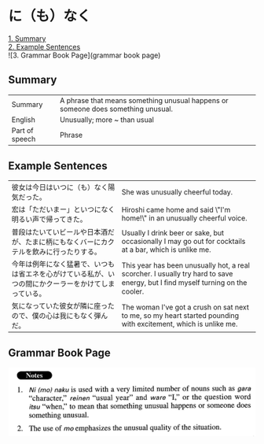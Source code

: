 # に（も）なく

[1. Summary](#summary)<br>
[2. Example Sentences](#example-sentences)<br>
![3. Grammar Book Page](grammar book page)<br>


## Summary

<table><tr>   <td>Summary</td>   <td>A phrase that means something unusual happens or someone does something unusual.</td></tr><tr>   <td>English</td>   <td>Unusually; more ~ than usual</td></tr><tr>   <td>Part of speech</td>   <td>Phrase</td></tr></table>

## Example Sentences

<table><tr>   <td>彼女は今日はいつに（も）なく陽気だった。</td>   <td>She was unusually cheerful today.</td></tr><tr>   <td>宏は「ただいまー」といつになく明るい声で帰ってきた。</td>   <td>Hiroshi came home and said \"I'm home!\" in an unusually cheerful voice.</td></tr><tr>   <td>普段はたいていビールや日本酒だが、たまに柄にもなくバーにカクテルを飲みに行ったりする。</td>   <td>Usually I drink beer or sake, but occasionally I may go out for cocktails at a bar, which is unlike me.</td></tr><tr>   <td>今年は例年になく猛暑で、いつもは省エネを心がけている私が、いつの間にかクーラーをかけてしまっている。</td>   <td>This year has been unusually hot, a real scorcher. I usually try hard to save energy, but I ﬁnd myself turning on the cooler.</td></tr><tr>   <td>気になっていた彼女が隣に座ったので、僕の心は我にもなく弾んだ。</td>   <td>The woman I've got a crush on sat next to me, so my heart started pounding with excitement, which is unlike me.</td></tr></table>

## Grammar Book Page

![](../img/Advancedに(も)なく.png)


